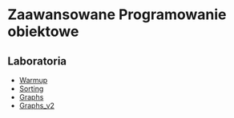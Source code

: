 # Zaawansowane Programowanie obiektowe

## Laboratoria
- [Warmup](Labs/warmup.py)
- [Sorting](Labs/sort.py)
- [Graphs](Labs/graphs.py)
- [Graphs_v2](Labs/graphs_2.py)